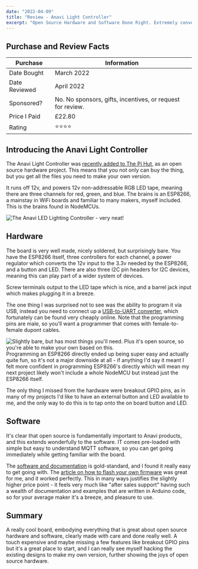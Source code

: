 ```yaml
---
date: "2022-04-09"
title: "Review - Anavi Light Controller"
excerpt: "Open Source Hardware and Software Done Right. Extremely convenient and well built LED lighting controller, but perhaps misses a couple of 'nice to have' features."
---
```


## Purchase and Review Facts

| Purchase      | Information                                                |
| ------------- | ---------------------------------------------------------- |
| Date Bought   | March 2022                                                 |
| Date Reviewed | April 2022                                                 |
| Sponsored?    | No. No sponsors, gifts, incentives, or request for review. |
| Price I Paid  | £22.80                                                     |
| Rating        | ⭐⭐⭐⭐                                                       |

## Introducing the Anavi Light Controller
The Anavi Light Controller was [recently added to The Pi Hut](https://thepihut.com/products/anavi-light-controller), as an open source hardware project. This means that you not only can buy the thing, but you get all the files you need to make your own version. 

It runs off 12v, and powers 12v non-addressable RGB LED tape, meaning there are three channels for red, green, and blue. The brains is an ESP8266, a mainstay in WiFi boards and familiar to many makers, myself included. This is the brains found in NodeMCUs.

![The Anavi LED Lighting Controller - very neat!](https://anavi.technology/images/anavi-light-controller.jpg)

## Hardware
The board is very well made, nicely soldered, but surprisingly bare. You have the ESP8266 itself, three controllers for each channel, a power regulator which converts the 12v input to the 3.3v needed by the ESP8266, and a button and LED. There are also three I2C pin headers for I2C devices, meaning this can play part of a wider system of devices. 

Screw terminals output to the LED tape which is nice, and a barrel jack input which makes plugging it in a breeze.

The one thing I was surprised not to see was the ability to program it via USB, instead you need to connect up a [USB-to-UART converter](https://www.ebay.co.uk/itm/203604196200), which fortunately can be found very cheaply online. Note that the programming pins are male, so you'll want a programmer that comes with female-to-female dupont cables.

![Slightly bare, but has most things you'll need. Plus it's open source, so you're able to make your own based on this.](https://cdn.shopify.com/s/files/1/0176/3274/products/anavi-light-controller-anavi-technology-104856-34120408301763_1600x.jpg)
Programming an ESP8266 directly ended up being super easy and actually quite fun, so it's not a major downside at all - if anything I'd say it meant I felt more confident in programming ESP8266's directly which will mean my next project likely won't include a whole NodeMCU but instead just the ESP8266 itself.

The only thing I missed from the hardware were breakout GPIO pins, as in many of my projects I'd like to have an external button and LED available to me, and the only way to do this is to tap onto the on board button and LED.

## Software
It's clear that open source is fundamentally important to Anavi products, and this extends wonderfully to the software. IT comes pre-loaded with simple but easy to understand MQTT software, so you can get going immediately while getting familiar with the board.

The [software and documentation](https://github.com/AnaviTechnology/anavi-docs/blob/master/anavi-light-controller/anavi-light-controller.md) is gold-standard, and I found it really easy to get going with. The [article on how to flash your own firmware](https://www.anavi.org/article/220/) was great for me, and it worked perfectly. This in many ways justifies the slightly higher price point - it feels very much like "after sales support" having such a wealth of documentation and examples that are written in Arduino code, so for your average maker it's a breeze, and pleasure to use.

## Summary
A really cool board, embodying everything that is great about open source hardware and software, clearly made with care and done really well. A touch expensive and maybe missing a few features like breakout GPIO pins but it's a great place to start, and I can really see myself hacking the existing designs to make my own version, further showing the joys of open source hardware.